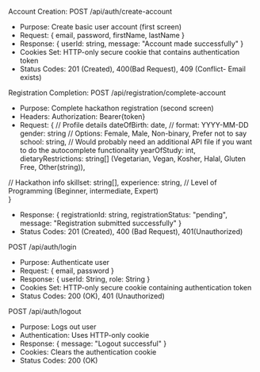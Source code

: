 Account Creation:
POST /api/auth/create-account

- Purpose: Create basic user account (first screen)
- Request: { email, password, firstName, lastName }
- Response: {
  userId: string,
  message: "Account made successfully"
  }
- Cookies Set: HTTP-only secure cookie that contains authentication token
- Status Codes: 201 (Created), 400(Bad Request), 409 (Conflict- Email exists)

Registration Completion:
POST /api/registration/complete-account

- Purpose: Complete hackathon registration (second screen)
- Headers: Authorization: Bearer{token}
- Request: {
  // Profile details
  dateOfBirth: date, // format: YYYY-MM-DD
  gender: string // Options: Female, Male, Non-binary, Prefer not to say
  school: string, // Would probably need an additional API file if you want to do the autocomplete functionality
  yearOfStudy: int,
  dietaryRestrictions: string[] (Vegetarian, Vegan, Kosher, Halal, Gluten Free, Other(string)),

// Hackathon info
skillset: string[],
experience: string, // Level of Programming (Beginner, intermediate, Expert)  
 }

- Response: {
  registrationId: string,
  registrationStatus: "pending",
  message: "Registration submitted successfully"
  }
- Status Codes: 201 (Created), 400 (Bad Request), 401(Unauthorized)

POST /api/auth/login

- Purpose: Authenticate user
- Request: { email, password }
- Response: {
  userId: String,
  role: String
  }
- Cookies Set: HTTP-only secure cookie containing authentication token
- Status Codes: 200 (OK), 401 (Unauthorized)

POST /api/auth/logout

- Purpose: Logs out user
- Authentication: Uses HTTP-only cookie
- Response: { message: "Logout successful" }
- Cookies: Clears the authentication cookie
- Status Codes: 200 (OK)
